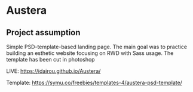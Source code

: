 # Austera

## Project assumption

Simple PSD-template-based landing page. The main goal was to practice building an esthetic website focusing on RWD with Sass usage.
The template has been cut in photoshop


LIVE: https://idairou.github.io/Austera/

Template: https://symu.co/freebies/templates-4/austera-psd-template/
